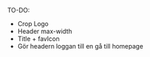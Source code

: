 TO-DO:

- Crop Logo
- Header max-width
- Title + favIcon
- Gör headern loggan till en gå till homepage
